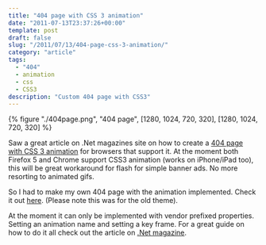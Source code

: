 ```yaml
---
title: "404 page with CSS 3 animation"
date: "2011-07-13T23:37:26+00:00"
template: post
draft: false
slug: "/2011/07/13/404-page-css-3-animation/"
category: "article"
tags:
  - "404"
  - animation
  - css
  - CSS3
description: "Custom 404 page with CSS3"
---
```


{% figure "./404page.png", "404 page", [1280, 1024, 720, 320], [1280, 1024, 720, 320] %}

Saw a great article on .Net magazines site on how to create a [404 page with CSS 3 animation](http://www.netmagazine.com/tutorials/create-404-page-css3-animations) for browsers that support it. At the moment both Firefox 5 and Chrome support CSS3 animation (works on iPhone/iPad too), this will be great workaround for flash for simple banner ads. No more resorting to animated gifs.

So I had to make my own 404 page with the animation implemented. Check it out [here](http://www.andrewford.co.nz/error). (Please note this was for the old theme).

At the moment it can only be implemented with vendor prefixed properties. Setting an animation name and setting a key frame. For a great guide on how to do it all check out the article on [.Net magazine](http://www.netmagazine.com/tutorials/create-404-page-css3-animations).

&nbsp;
